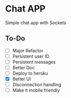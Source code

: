 Chat APP
==========

Simple chat app with Sockets

To-Do
----------

- [ ] Major Refactor
- [ ] Persistent user ID
- [ ] Persistent messages
- [ ] Better Doc
- [ ] Deploy to heroku
- [X] Better UI
- [ ] Disconnection handling
- [ ] Make it mobile friendly